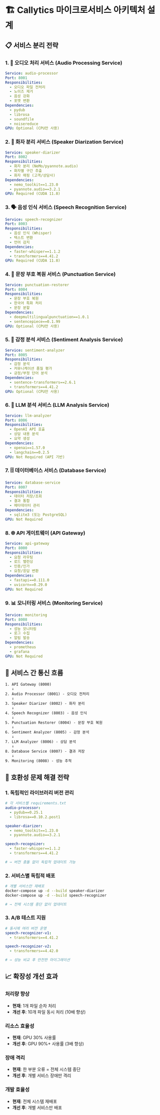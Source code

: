 # 🏗️ Callytics 마이크로서비스 아키텍처 설계

## 📋 서비스 분리 전략

### **1. 🎵 오디오 처리 서비스 (Audio Processing Service)**
```yaml
Service: audio-processor
Port: 8001
Responsibilities:
  - 오디오 파일 전처리
  - 노이즈 제거
  - 음성 강화
  - 포맷 변환
Dependencies:
  - pydub
  - librosa
  - soundfile
  - noisereduce
GPU: Optional (CPU만 사용)
```

### **2. 🎤 화자 분리 서비스 (Speaker Diarization Service)**
```yaml
Service: speaker-diarizer
Port: 8002
Responsibilities:
  - 화자 분리 (NeMo/pyannote.audio)
  - 화자별 구간 추출
  - 화자 매핑 (고객/상담사)
Dependencies:
  - nemo_toolkit==1.23.0
  - pyannote.audio==3.2.1
GPU: Required (CUDA 11.8)
```

### **3. 🗣️ 음성 인식 서비스 (Speech Recognition Service)**
```yaml
Service: speech-recognizer
Port: 8003
Responsibilities:
  - 음성 인식 (Whisper)
  - 텍스트 변환
  - 언어 감지
Dependencies:
  - faster-whisper==1.1.2
  - transformers==4.41.2
GPU: Required (CUDA 11.8)
```

### **4. 📝 문장 부호 복원 서비스 (Punctuation Service)**
```yaml
Service: punctuation-restorer
Port: 8004
Responsibilities:
  - 문장 부호 복원
  - 한국어 특화 처리
  - 문장 분할
Dependencies:
  - deepmultilingualpunctuation==1.0.1
  - sentencepiece==0.1.99
GPU: Optional (CPU만 사용)
```

### **5. 🧠 감정 분석 서비스 (Sentiment Analysis Service)**
```yaml
Service: sentiment-analyzer
Port: 8005
Responsibilities:
  - 감정 분석
  - 커뮤니케이션 품질 평가
  - 긍정/부정 단어 분석
Dependencies:
  - sentence-transformers==2.6.1
  - transformers==4.41.2
GPU: Optional (CPU만 사용)
```

### **6. 🤖 LLM 분석 서비스 (LLM Analysis Service)**
```yaml
Service: llm-analyzer
Port: 8006
Responsibilities:
  - OpenAI API 호출
  - 상담 내용 분석
  - 요약 생성
Dependencies:
  - openai==1.57.0
  - langchain==0.2.5
GPU: Not Required (API 기반)
```

### **7. 🗄️ 데이터베이스 서비스 (Database Service)**
```yaml
Service: database-service
Port: 8007
Responsibilities:
  - 데이터 저장/조회
  - 결과 통합
  - 메타데이터 관리
Dependencies:
  - sqlite3 (또는 PostgreSQL)
GPU: Not Required
```

### **8. 🌐 API 게이트웨이 (API Gateway)**
```yaml
Service: api-gateway
Port: 8000
Responsibilities:
  - 요청 라우팅
  - 로드 밸런싱
  - 인증/인가
  - 요청/응답 변환
Dependencies:
  - fastapi==0.111.0
  - uvicorn==0.29.0
GPU: Not Required
```

### **9. 📊 모니터링 서비스 (Monitoring Service)**
```yaml
Service: monitoring
Port: 8008
Responsibilities:
  - 성능 모니터링
  - 로그 수집
  - 알림 발송
Dependencies:
  - prometheus
  - grafana
GPU: Not Required
```

## 🔄 서비스 간 통신 흐름

```
1. API Gateway (8000)
   ↓
2. Audio Processor (8001) - 오디오 전처리
   ↓
3. Speaker Diarizer (8002) - 화자 분리
   ↓
4. Speech Recognizer (8003) - 음성 인식
   ↓
5. Punctuation Restorer (8004) - 문장 부호 복원
   ↓
6. Sentiment Analyzer (8005) - 감정 분석
   ↓
7. LLM Analyzer (8006) - 상담 분석
   ↓
8. Database Service (8007) - 결과 저장
   ↓
9. Monitoring (8008) - 성능 추적
```

## 🎯 호환성 문제 해결 전략

### **1. 독립적인 라이브러리 버전 관리**
```yaml
# 각 서비스별 requirements.txt
audio-processor:
  - pydub==0.25.1
  - librosa==0.10.2.post1

speaker-diarizer:
  - nemo_toolkit==1.23.0
  - pyannote.audio==3.2.1

speech-recognizer:
  - faster-whisper==1.1.2
  - transformers==4.41.2

# → 버전 충돌 없이 독립적 업데이트 가능
```

### **2. 서비스별 독립적 배포**
```bash
# 개별 서비스만 재배포
docker-compose up -d --build speaker-diarizer
docker-compose up -d --build speech-recognizer

# → 전체 시스템 중단 없이 업데이트
```

### **3. A/B 테스트 지원**
```yaml
# 동시에 여러 버전 운영
speech-recognizer-v1:
  - transformers==4.41.2

speech-recognizer-v2:
  - transformers==4.42.0

# → 성능 비교 후 안전한 마이그레이션
```

## 📈 확장성 개선 효과

### **처리량 향상**
- **현재**: 1개 파일 순차 처리
- **개선 후**: 10개 파일 동시 처리 (10배 향상)

### **리소스 효율성**
- **현재**: GPU 30% 사용률
- **개선 후**: GPU 90%+ 사용률 (3배 향상)

### **장애 격리**
- **현재**: 한 부분 오류 = 전체 시스템 중단
- **개선 후**: 개별 서비스 장애만 격리

### **개발 효율성**
- **현재**: 전체 시스템 재배포
- **개선 후**: 개별 서비스만 배포 